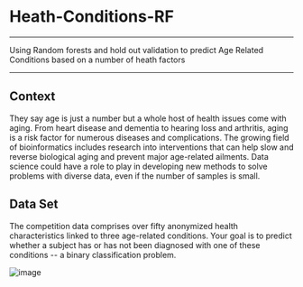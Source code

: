 # Heath-Conditions-RF
****
Using Random forests and hold out validation to predict Age Related Conditions based on a number of heath factors
****

Context
----
They say age is just a number but a whole host of health issues come with aging. From heart disease and dementia to hearing loss and arthritis, aging is a risk factor for numerous diseases and complications. The growing field of bioinformatics includes research into interventions that can help slow and reverse biological aging and prevent major age-related ailments. Data science could have a role to play in developing new methods to solve problems with diverse data, even if the number of samples is small.

Data Set
----
The competition data comprises over fifty anonymized health characteristics linked to three age-related conditions. Your goal is to predict whether a subject has or has not been diagnosed with one of these conditions -- a binary classification problem.

![image](https://github.com/TimRyall/Heath-Conditions-RF/assets/78301985/c2760a74-72f6-4877-b6cc-5db465128859)

